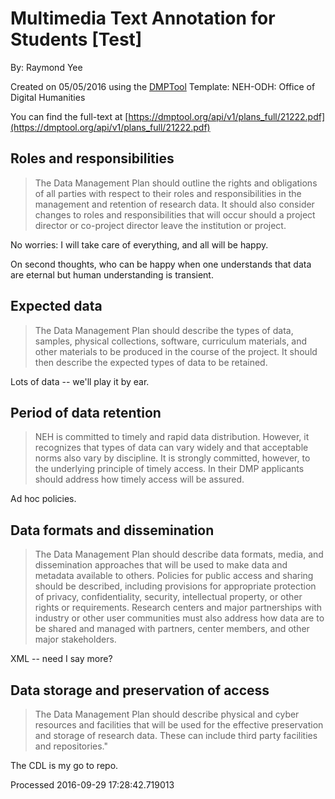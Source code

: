 # Multimedia Text Annotation for Students [Test]

By: Raymond Yee

Created on 05/05/2016 using the [DMPTool](https://dmp.cdlib.org/) Template: NEH-ODH: Office of Digital Humanities

You can find the full-text at [https://dmptool.org/api/v1/plans_full/21222.pdf](https://dmptool.org/api/v1/plans_full/21222.pdf) 

## Roles and responsibilities

> The Data Management Plan should outline the rights and obligations of all parties with respect to their roles and responsibilities in the management and retention of research data. It should also consider changes to roles and responsibilities that will occur should a project director or co-project director leave the institution or project.

No worries: I will take care of everything, and all will be happy.

On second thoughts, who can be happy when one understands that data are eternal but human understanding is transient.


## Expected data

> The Data Management Plan should describe the types of data, samples, physical collections, software, curriculum materials, and other materials to be produced in the course of the project. It should then describe the expected types of data to be retained.

Lots of data -- we'll play it by ear.


## Period of data retention

> NEH is committed to timely and rapid data distribution. However, it recognizes that types of data can vary widely and that acceptable norms also vary by discipline. It is strongly committed, however, to the underlying principle of timely access. In their DMP applicants should address how timely access will be assured.

Ad hoc policies.


## Data formats and dissemination

> The Data Management Plan should describe data formats, media, and dissemination approaches that will be used to make data and metadata available to others. Policies for public access and sharing should be described, including provisions for appropriate protection of privacy, confidentiality, security, intellectual property, or other rights or requirements. Research centers and major partnerships with industry or other user communities must also address how data are to be shared and managed with partners, center members, and other major stakeholders.

XML -- need I say more?


## Data storage and preservation of access

> The Data Management Plan should describe physical and cyber resources and facilities that will be used for the effective preservation and storage of research data. These can include third party facilities and repositories."

The CDL is my go to repo.


Processed 2016-09-29 17:28:42.719013
